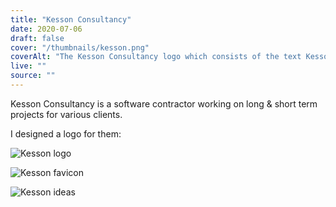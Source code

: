 ```yaml
---
title: "Kesson Consultancy"
date: 2020-07-06
draft: false
cover: "/thumbnails/kesson.png"
coverAlt: "The Kesson Consultancy logo which consists of the text Kesson and Consultancy in blue block capitals vertically stacked with a blue horizontal line to the right of Kesson and another line underneith Consultancy on a white background."
live: ""
source: ""
---
```


Kesson Consultancy is a software contractor working on long & short term projects for various clients.

I designed a logo for them:

![Kesson logo](/kesson/logo.png)

![Kesson favicon](/kesson/fav.png)

![Kesson ideas](/kesson/options.png)
